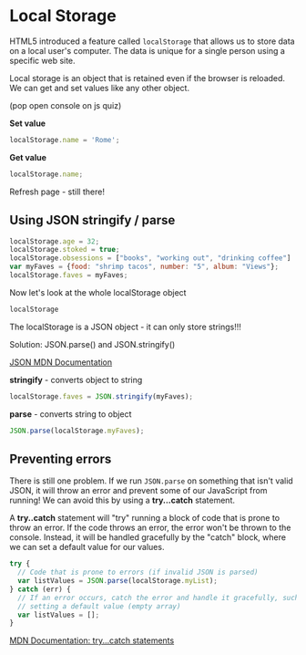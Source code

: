 # Local Storage

HTML5 introduced a feature called `localStorage` that allows us to store data on a local user's computer. The data is unique for a single person using a specific web site.

Local storage is an object that is retained even if the browser is reloaded. We can get and set values like any other object.

\(pop open console on js quiz\)

**Set value**

```javascript
localStorage.name = 'Rome';
```

**Get value**

```javascript
localStorage.name;
```

Refresh page - still there!

## Using JSON stringify / parse

```javascript
localStorage.age = 32;
localStorage.stoked = true;
localStorage.obsessions = ["books", "working out", "drinking coffee"]
var myFaves = {food: "shrimp tacos", number: "5", album: "Views"};
localStorage.faves = myFaves;
```

Now let's look at the whole localStorage object

```javascript
localStorage
```

The localStorage is a JSON object - it can only store strings!!!

Solution: JSON.parse\(\) and JSON.stringify\(\)

[JSON MDN Documentation](https://developer.mozilla.org/en-US/docs/Web/JavaScript/Reference/Global_Objects/JSON)

**stringify** - converts object to string

```javascript
localStorage.faves = JSON.stringify(myFaves);
```

**parse** - converts string to object

```javascript
JSON.parse(localStorage.myFaves);
```

## Preventing errors

There is still one problem. If we run `JSON.parse` on something that isn't valid JSON, it will throw an error and prevent some of our JavaScript from running! We can avoid this by using a **try...catch** statement.

A **try..catch** statement will "try" running a block of code that is prone to throw an error. If the code throws an error, the error won't be thrown to the console. Instead, it will be handled gracefully by the "catch" block, where we can set a default value for our values.

```javascript
try {
  // Code that is prone to errors (if invalid JSON is parsed)
  var listValues = JSON.parse(localStorage.myList);
} catch (err) {
  // If an error occurs, catch the error and handle it gracefully, such as
  // setting a default value (empty array)
  var listValues = [];
}
```

[MDN Documentation: try...catch statements](https://developer.mozilla.org/en-US/docs/Web/JavaScript/Reference/Statements/try...catch)

